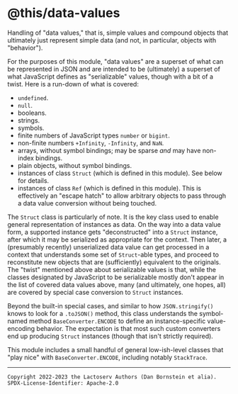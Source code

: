 @this/data-values
=================

Handling of "data values," that is, simple values and compound objects that
ultimately just represent simple data (and not, in particular, objects with
"behavior").

For the purposes of this module, "data values" are a superset of what can be
represented in JSON and are intended to be (ultimately) a superset of what
JavaScript defines as "serializable" values, though with a bit of a twist. Here
is a run-down of what is covered:

* `undefined`.
* `null`.
* booleans.
* strings.
* symbols.
* finite numbers of JavaScript types `number` or `bigint`.
* non-finite numbers `+Infinity`, `-Infinity`, and `NaN`.
* arrays, without symbol bindings; may be sparse _and_ may have non-index
  bindings.
* plain objects, without symbol bindings.
* instances of class `Struct` (which is defined in this module). See below for
  details.
* instances of class `Ref` (which is defined in this module). This is
  effectively an "escape hatch" to allow arbitrary objects to pass through a
  data value conversion without being touched.

The `Struct` class is particularly of note. It is the key class used to enable
general representation of instances as data. On the way into a data value form,
a supported instance gets "deconstructed" into a `Struct` instance, after which
it may be serialized as appropriate for the context. Then later, a (presumably
recently) unserialized data value can get processed in a context that
understands some set of `Struct`-able types, and proceed to reconstitute new
objects that are (sufficiently) equivalent to the originals. The "twist"
mentioned above about serializable values is that, while the classes designated
by JavaScript to be serializable mostly don't appear in the list of covered data
values above, many (and ultimately, one hopes, all) are covered by special case
conversion to `Struct` instances.

Beyond the built-in special cases, and similar to how `JSON.stringify()`
knows to look for a `.toJSON()` method, this class understands the symbol-named
method `BaseConverter.ENCODE` to define an instance-specific value-encoding
behavior. The expectation is that most such custom converters end up producing
`Struct` instances (though that isn't strictly required).

This module includes a small handful of general low-ish-level classes that
"play nice" with `BaseConverter.ENCODE`, including notably `StackTrace`.

- - - - - - - - - -
```
Copyright 2022-2023 the Lactoserv Authors (Dan Bornstein et alia).
SPDX-License-Identifier: Apache-2.0
```
